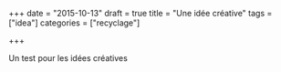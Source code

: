 +++
date = "2015-10-13"
draft = true
title = "Une idée créative"
tags = ["idea"]
categories = ["recyclage"]

+++

Un test pour les idées créatives

